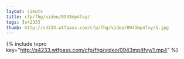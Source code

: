```yaml
--- 
layout: sieutv
title: cfp/fhg/video/0943mp4fvy/
tags: [s4233]
thumb: http://s4233.wtfpass.com/cfp/fhg/video/0943mp4fvy/1.jpg
---
```

{% include tvpro key="http://s4233.wtfpass.com/cfp/fhg/video/0943mp4fvy/1.mp4" %} 
